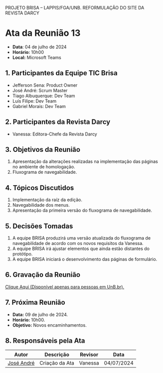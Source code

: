 PROJETO BRISA – LAPPIS/FGA/UNB. 
REFORMULAÇÃO DO SITE DA REVISTA DARCY

# Ata da Reunião 13
- **Data**: 04 de julho de 2024
- **Horário:** 10h00
- **Local:** Microsoft Teams

## 1. Participantes da Equipe TIC Brisa

- Jefferson Sena: Product Owner
- José André: Scrum Master
- Tiago Albuquerque: Dev Team
- Luís Filipe: Dev Team
- Gabriel Morais: Dev Team

## 2. Participantes da Revista Darcy

- Vanessa: Editora-Chefe da Revista Darcy

## 3. Objetivos da Reunião

1. Apresentação da alterações realizadas na implementação das páginas no ambiente de homologação.
2. Fluxograma de navegabilidade.

## 4. Tópicos Discutidos

1. Implementação da raíz da edição.
2. Navegabilidade dos menus.
3. Apresentação da primeira versão do fluxograma de navegabilidade.

## 5. Decisões Tomadas

1. A equipe BRISA produzirá uma versão atualizada do fluxograma de navegabilidade de acordo com os novos requisitos da Vanessa.
2. A equipe BRISA irá ajustar elementos que ainda estão distantes do protótipo.
3. A equipe BRISA iniciará o desenvolvimento das páginas de formulário. 

## 6. Gravação da Reunião
[Clique Aqui (Dísponível apenas para pessoas em UnB.br).](https://unbbr.sharepoint.com/:v:/s/BRISA-RevistaDarcy/EdEQlI_tW2VMlCl49nPBg08BVTO5tUOWd5KSsBTxQsPDWA?e=0uggg5&nav=eyJyZWZlcnJhbEluZm8iOnsicmVmZXJyYWxBcHAiOiJTdHJlYW1XZWJBcHAiLCJyZWZlcnJhbFZpZXciOiJTaGFyZURpYWxvZy1MaW5rIiwicmVmZXJyYWxBcHBQbGF0Zm9ybSI6IldlYiIsInJlZmVycmFsTW9kZSI6InZpZXcifX0%3D)

## 7. Próxima Reunião

- **Data:** 09 de julho de 2024.
- **Horário:** 10h00.
- **Objetivo:** Novos encaminhamentos.

## 8. Responsáveis pela Ata
| Autor | Descrição | Revisor | Data |
| ----- | --------- | ---- | ----- |
| [José André ](https://github.com/joseandre25) | Criação da Ata | Vanessa | 04/07/2024 |